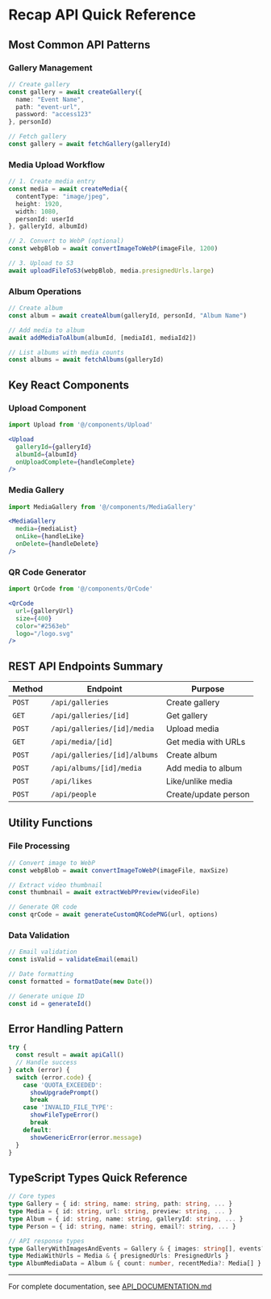 # Recap API Quick Reference

## Most Common API Patterns

### Gallery Management
```typescript
// Create gallery
const gallery = await createGallery({
  name: "Event Name",
  path: "event-url",
  password: "access123"
}, personId)

// Fetch gallery
const gallery = await fetchGallery(galleryId)
```

### Media Upload Workflow
```typescript
// 1. Create media entry
const media = await createMedia({
  contentType: "image/jpeg",
  height: 1920,
  width: 1080,
  personId: userId
}, galleryId, albumId)

// 2. Convert to WebP (optional)
const webpBlob = await convertImageToWebP(imageFile, 1200)

// 3. Upload to S3
await uploadFileToS3(webpBlob, media.presignedUrls.large)
```

### Album Operations
```typescript
// Create album
const album = await createAlbum(galleryId, personId, "Album Name")

// Add media to album
await addMediaToAlbum(albumId, [mediaId1, mediaId2])

// List albums with media counts
const albums = await fetchAlbums(galleryId)
```

## Key React Components

### Upload Component
```jsx
import Upload from '@/components/Upload'

<Upload 
  galleryId={galleryId}
  albumId={albumId}
  onUploadComplete={handleComplete}
/>
```

### Media Gallery
```jsx
import MediaGallery from '@/components/MediaGallery'

<MediaGallery 
  media={mediaList}
  onLike={handleLike}
  onDelete={handleDelete}
/>
```

### QR Code Generator
```jsx
import QrCode from '@/components/QrCode'

<QrCode 
  url={galleryUrl}
  size={400}
  color="#2563eb"
  logo="/logo.svg"
/>
```

## REST API Endpoints Summary

| Method | Endpoint | Purpose |
|--------|----------|---------|
| `POST` | `/api/galleries` | Create gallery |
| `GET` | `/api/galleries/[id]` | Get gallery |
| `POST` | `/api/galleries/[id]/media` | Upload media |
| `GET` | `/api/media/[id]` | Get media with URLs |
| `POST` | `/api/galleries/[id]/albums` | Create album |
| `POST` | `/api/albums/[id]/media` | Add media to album |
| `POST` | `/api/likes` | Like/unlike media |
| `POST` | `/api/people` | Create/update person |

## Utility Functions

### File Processing
```typescript
// Convert image to WebP
const webpBlob = await convertImageToWebP(imageFile, maxSize)

// Extract video thumbnail
const thumbnail = await extractWebPPreview(videoFile)

// Generate QR code
const qrCode = await generateCustomQRCodePNG(url, options)
```

### Data Validation
```typescript
// Email validation
const isValid = validateEmail(email)

// Date formatting
const formatted = formatDate(new Date())

// Generate unique ID
const id = generateId()
```

## Error Handling Pattern
```typescript
try {
  const result = await apiCall()
  // Handle success
} catch (error) {
  switch (error.code) {
    case 'QUOTA_EXCEEDED':
      showUpgradePrompt()
      break
    case 'INVALID_FILE_TYPE':
      showFileTypeError()
      break
    default:
      showGenericError(error.message)
  }
}
```

## TypeScript Types Quick Reference

```typescript
// Core types
type Gallery = { id: string, name: string, path: string, ... }
type Media = { id: string, url: string, preview: string, ... }
type Album = { id: string, name: string, galleryId: string, ... }
type Person = { id: string, name: string, email?: string, ... }

// API response types
type GalleryWithImagesAndEvents = Gallery & { images: string[], events?: WeddingEvent[] }
type MediaWithUrls = Media & { presignedUrls: PresignedUrls }
type AlbumMediaData = Album & { count: number, recentMedia?: Media[] }
```

---

For complete documentation, see [API_DOCUMENTATION.md](./API_DOCUMENTATION.md)